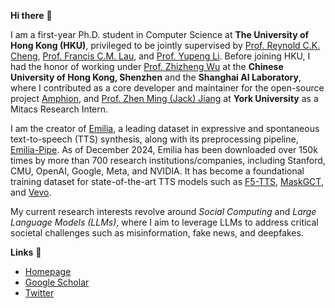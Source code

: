 **Hi there** 🙌

I am a first-year Ph.D. student in Computer Science at **The University of Hong Kong (HKU)**, privileged to be jointly supervised by [Prof. Reynold C.K. Cheng](https://www.reynold.hku.hk/), [Prof. Francis C.M. Lau](https://i.cs.hku.hk/~fcmlau/), and [Prof. Yupeng Li](https://imd.hkbu.edu.hk/faculty-member/Dr-Yupeng-LI.html). Before joining HKU, I had the honor of working under [Prof. Zhizheng Wu](https://drwuz.com/) at the **Chinese University of Hong Kong, Shenzhen** and the **Shanghai AI Laboratory**, where I contributed as a core developer and maintainer for the open-source project [Amphion](https://github.com/open-mmlab/Amphion), and [Prof. Zhen Ming (Jack) Jiang](https://scholar.google.com/citations?user=dbzTZhcAAAAJ&hl=en&oi=ao) at **York University** as a Mitacs Research Intern.  

I am the creator of [Emilia](https://huggingface.co/datasets/amphion/Emilia-Dataset), a leading dataset in expressive and spontaneous text-to-speech (TTS) synthesis, along with its preprocessing pipeline, [Emilia-Pipe](https://github.com/open-mmlab/Amphion/blob/main/preprocessors/Emilia/README.md). As of December 2024, Emilia has been downloaded over 150k times by more than 700 research institutions/companies, including Stanford, CMU, OpenAI, Google, Meta, and NVIDIA. It has become a foundational training dataset for state-of-the-art TTS models such as [F5-TTS](https://github.com/SWivid/F5-TTS), [MaskGCT](https://huggingface.co/amphion/MaskGCT), and [Vevo](https://huggingface.co/amphion/Vevo).  

My current research interests revolve around *Social Computing* and *Large Language Models (LLMs)*, where I aim to leverage LLMs to address critical societal challenges such as misinformation, fake news, and deepfakes.

**Links** 🔗 
- [Homepage](https://harryhe11.github.io/)
- [Google Scholar](https://scholar.google.com/citations?user=cCIc3UIAAAAJ&hl=en)
- [Twitter](https://x.com/HeHarry_11)
